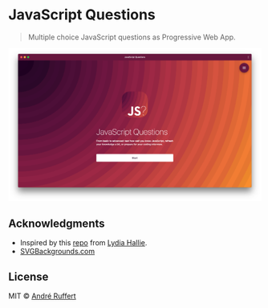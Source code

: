 # JavaScript Questions

> Multiple choice JavaScript questions as Progressive Web App.

<img src="media/preview-1.png" alt="JavaScript Questions PWA preview" width="530">


## Acknowledgments

- Inspired by this [repo](https://github.com/lydiahallie/javascript-questions) from [Lydia Hallie](https://github.com/lydiahallie).
- [SVGBackgrounds.com](https://svgbackgrounds.com)


## License

MIT © [André Ruffert](https://andreruffert.com)

